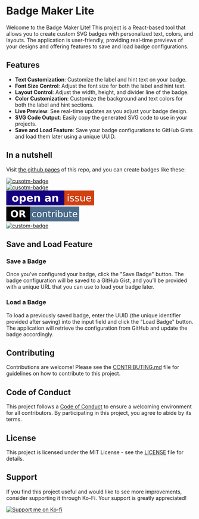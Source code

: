# Badge Maker Lite

Welcome to the Badge Maker Lite! This project is a React-based tool that allows you to create custom SVG badges with personalized text, colors, and layouts. The application is user-friendly, providing real-time previews of your designs and offering features to save and load badge configurations.

## Features

- **Text Customization**: Customize the label and hint text on your badge.
- **Font Size Control**: Adjust the font size for both the label and hint text.
- **Layout Control**: Adjust the width, height, and divider line of the badge.
- **Color Customization**: Customize the background and text colors for both the label and hint sections.
- **Live Preview**: See real-time updates as you adjust your badge design.
- **SVG Code Output**: Easily copy the generated SVG code to use in your projects.
- **Save and Load Feature**: Save your badge configurations to GitHub Gists and load them later using a unique UUID.

## In a nutshell 

Visit [the github pages](https://realvorl.github.io/BadgeSVGen/) of this repo, and you can create badges like these:  

[![cusotm-badge](https://bit.ly/v-here-badge)](https://realvorl.github.io/BadgeSVGen/)  
[![cusotm-badge](https://bit.ly/v-app-badge)](https://viorel-petcu.com)  
[![custom-badge](https://raw.githubusercontent.com/realvorl/realvorl/main/badges/open-an-issue.svg)](https://realvorl.github.io/BadgeSVGen/)  
[![custom-badge](https://raw.githubusercontent.com/realvorl/realvorl/main/badges/or-contribute.svg)](https://realvorl.github.io/BadgeSVGen/)  
[![custom-badge](https://bit.ly/veo-boo-badge)](https://realvorl.github.io/BadgeSVGen/)  
## Save and Load Feature

### Save a Badge

Once you’ve configured your badge, click the "Save Badge" button. The badge configuration will be saved to a GitHub Gist, and you’ll be provided with a unique URL that you can use to load your badge later.

### Load a Badge

To load a previously saved badge, enter the UUID (the unique identifier provided after saving) into the input field and click the "Load Badge" button. The application will retrieve the configuration from GitHub and update the badge accordingly.

## Contributing

Contributions are welcome! Please see the [CONTRIBUTING.md](CONTRIBUTING.md) file for guidelines on how to contribute to this project.

## Code of Conduct

This project follows a [Code of Conduct](CODE_OF_CONDUCT.md) to ensure a welcoming environment for all contributors. By participating in this project, you agree to abide by its terms.

## License

This project is licensed under the MIT License - see the [LICENSE](LICENSE) file for details.

## Support

If you find this project useful and would like to see more improvements, consider supporting it through Ko-Fi. Your support is greatly appreciated!

[![Support me on Ko-fi](https://ko-fi.com/img/githubbutton_sm.svg)](https://ko-fi.com/realvorl)

